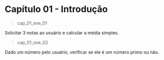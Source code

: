 <h1>Capítulo 01 - Introdução</h1>

>cap_01_exe_01

Solicitar 3 notas ao usuário e calcular a média simples.

>cap_01_exe_02

Dado um número pelo usuário, verificar se ele é um número primo ou não.